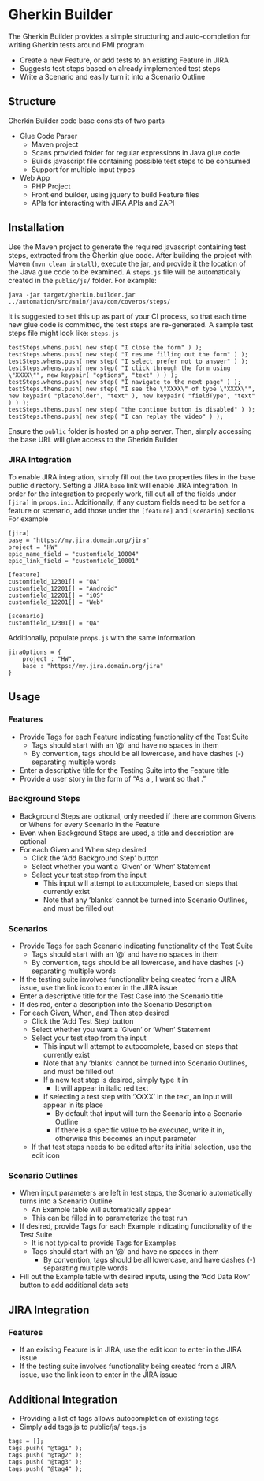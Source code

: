 # Gherkin Builder
The Gherkin Builder provides a simple structuring and auto-completion for writing 
Gherkin tests around PMI program

 * Create a new Feature, or add tests to an existing Feature in JIRA
 * Suggests test steps based on already implemented test steps
 * Write a Scenario and easily turn it into a Scenario Outline

## Structure
Gherkin Builder code base consists of two parts
 * Glue Code Parser
   * Maven project
   * Scans provided folder for regular expressions in Java glue code
   * Builds javascript file containing possible test steps to be consumed
   * Support for multiple input types
 * Web App
   * PHP Project
   * Front end builder, using jquery to build Feature files
   * APIs for interacting with JIRA APIs and ZAPI

## Installation
Use the Maven project to generate the required javascript containing test steps, extracted from
the Gherkin glue code. After building the project with Maven (`mvn clean install`), execute the jar,
and provide it the location of the Java glue code to be examined. A `steps.js` file will be automatically
created in the `public/js/` folder. For example:
```
java -jar target/gherkin.builder.jar ../automation/src/main/java/com/coveros/steps/
```
It is suggested to set this up as part of your CI process, so that each time new glue code is committed,
the test steps are re-generated. A sample test steps file might look like:
`steps.js`
```
testSteps.whens.push( new step( "I close the form" ) );
testSteps.whens.push( new step( "I resume filling out the form" ) );
testSteps.whens.push( new step( "I select prefer not to answer" ) );
testSteps.whens.push( new step( "I click through the form using \"XXXX\"", new keypair( "options", "text" ) ) );
testSteps.whens.push( new step( "I navigate to the next page" ) );
testSteps.thens.push( new step( "I see the \"XXXX\" of type \"XXXX\"", new keypair( "placeholder", "text" ), new keypair( "fieldType", "text" ) ) );
testSteps.thens.push( new step( "the continue button is disabled" ) );
testSteps.thens.push( new step( "I can replay the video" ) );
```

Ensure the `public` folder is hosted on a php server. Then, simply accessing the base URL will give access
to the Gherkin Builder

### JIRA Integration
To enable JIRA integration, simply fill out the two properties files in the base public directory.
Setting a JIRA `base` link will enable JIRA integration. In order for the integration to properly work,
fill out all of the fields under `[jira]` in `props.ini`. Additionally, if any custom fields need to be set
for a feature or scenario, add those under the `[feature]` and `[scenario]` sections. For example
```
[jira]
base = "https://my.jira.domain.org/jira"
project = "HW"
epic_name_field = "customfield_10004"
epic_link_field = "customfield_10001"

[feature]
customfield_12301[] = "QA"
customfield_12201[] = "Android"
customfield_12201[] = "iOS"
customfield_12201[] = "Web"

[scenario]
customfield_12301[] = "QA"
```

Additionally, populate `props.js` with the same information
```
jiraOptions = {
    project : "HW",
    base : "https://my.jira.domain.org/jira"
}
```

## Usage
### Features
 * Provide Tags for each Feature indicating functionality of the Test Suite
   * Tags should start with an ‘@’ and have no spaces in them
   * By convention, tags should be all lowercase, and have dashes (-) separating multiple words
 * Enter a descriptive title for the Testing Suite into the Feature title
 * Provide a user story in the form of “As a <role>, I want <feature> so that <reason>.”
### Background Steps
 * Background Steps are optional, only needed if there are common Givens or Whens for every Scenario in the Feature
 * Even when Background Steps are used, a title and description are optional
 * For each Given and When step desired
   * Click the ‘Add Background Step’ button
   * Select whether you want a ‘Given’ or ‘When’ Statement
   * Select your test step from the input
     * This input will attempt to autocomplete, based on steps that currently exist
     * Note that any ‘blanks’ cannot be turned into Scenario Outlines, and must be filled out
### Scenarios
 * Provide Tags for each Scenario indicating functionality of the Test Suite
   * Tags should start with an ‘@’ and have no spaces in them
   * By convention, tags should be all lowercase, and have dashes (-) separating multiple words
 * If the testing suite involves functionality being created from a JIRA issue, use the link icon to enter in the JIRA issue
 * Enter a descriptive title for the Test Case into the Scenario title
 * If desired, enter a description into the Scenario Description
 * For each Given, When, and Then step desired
   * Click the ‘Add Test Step’ button
   * Select whether you want a ‘Given’ or ‘When’ Statement
   * Select your test step from the input
     * This input will attempt to autocomplete, based on steps that currently exist
     * Note that any ‘blanks’ cannot be turned into Scenario Outlines, and must be filled out
     * If a new test step is desired, simply type it in
       * It will appear in italic red text
     * If selecting a test step with ‘XXXX’ in the text, an input will appear in its place
       * By default that input will turn the Scenario into a Scenario Outline
       * If there is a specific value to be executed, write it in, otherwise this becomes an input parameter
   * If that test steps needs to be edited after its initial selection, use the edit icon
### Scenario Outlines
 * When input parameters are left in test steps, the Scenario automatically turns into a Scenario Outline
   * An Example table will automatically appear
   * This can be filled in to parameterize the test run
 * If desired, provide Tags for each Example indicating functionality of the Test Suite
   * It is not typical to provide Tags for Examples
   * Tags should start with an ‘@’ and have no spaces in them
     * By convention, tags should be all lowercase, and have dashes (-) separating multiple words
 * Fill out the Example table with desired inputs, using the ‘Add Data Row’ button to add additional data sets

## JIRA Integration
### Features
 * If an existing Feature is in JIRA, use the edit icon to enter in the JIRA issue
 * If the testing suite involves functionality being created from a JIRA issue, use the link icon to enter in the JIRA issue

## Additional Integration
 * Providing a list of tags allows autocompletion of existing tags
 * Simply add tags.js to public/js/
`tags.js`
```
tags = [];
tags.push( "@tag1" );
tags.push( "@tag2" );
tags.push( "@tag3" );
tags.push( "@tag4" );
```